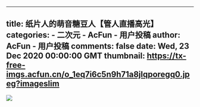 
---
title: 纸片人的萌音糖豆人【管人直播高光】
categories: 
    - 二次元
    - AcFun - 用户投稿
author: AcFun - 用户投稿
comments: false
date: Wed, 23 Dec 2020 00:00:00 GMT
thumbnail: https://tx-free-imgs.acfun.cn/o_1eq7i6c5n9h71a8jlqporegq0.jpeg?imageslim
---

<div>   
<img src="https://tx-free-imgs.acfun.cn/o_1eq7i6c5n9h71a8jlqporegq0.jpeg?imageslim" referrerpolicy="no-referrer">  
</div>
            